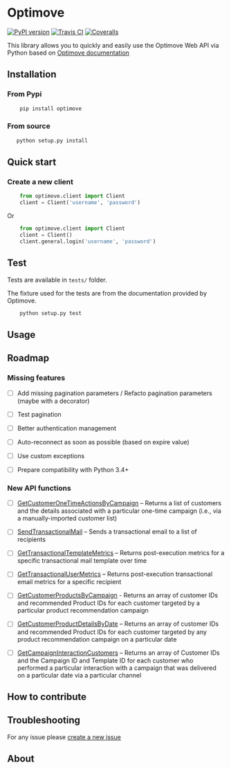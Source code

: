 # Optimove

[![PyPI version](https://badge.fury.io/py/optimove.svg)](https://badge.fury.io/py/optimove)
[![Travis CI](https://travis-ci.org/nicolasramy/optimove.svg?branch=master)](https://travis-ci.org/nicolasramy/optimove)
[![Coveralls](https://coveralls.io/repos/github/nicolasramy/optimove/badge.svg?branch=master)](https://coveralls.io/github/nicolasramy/optimove?branch=master)

This library allows you to quickly and easily use the Optimove Web API via Python based on [Optimove documentation](https://docs.optimove.com/api-usage-guide/)

## Installation

### From Pypi

```bash
    pip install optimove
```

### From source

```bash
   python setup.py install
```

## Quick start

### Create a new client

```python
    from optimove.client import Client
    client = Client('username', 'password')
```

Or

```python
    from optimove.client import Client
    client = Client()
    client.general.login('username', 'password')
```

## Test

Tests are available in `tests/` folder.

The fixture used for the tests are from the documentation provided by Optimove.

```bash
    python setup.py test
```

## Usage


## Roadmap

### Missing features

- [ ] Add missing pagination parameters / Refacto pagination parameters (maybe with a decorator)
- [ ] Test pagination
- [ ] Better authentication management
- [ ] Auto-reconnect as soon as possible (based on expire value)
- [ ] Use custom exceptions
- [ ] Prepare compatibility with Python 3.4+


### New API functions

- [ ] [GetCustomerOneTimeActionsByCampaign](http://docs.optimove.com/api-usage-guide/#GetCustomerOneTimeActionsByCampaign) – Returns a list of customers and the details associated with a particular one-time campaign (i.e., via a manually-imported customer list)
- [ ] [SendTransactionalMail](http://docs.optimove.com/api-usage-guide/#SendTransactionalMail) – Sends a transactional email to a list of recipients
- [ ] [GetTransactionalTemplateMetrics](http://docs.optimove.com/api-usage-guide/#GetTransactionalTemplateMetrics) – Returns post-execution metrics for a specific transactional mail template over time
- [ ] [GetTransactionalUserMetrics](http://docs.optimove.com/api-usage-guide/#GetTransactionalUserMetrics) – Returns post-execution transactional email metrics for a specific recipient
- [ ] [GetCustomerProductsByCampaign](http://docs.optimove.com/api-usage-guide/#GetCustomerProductDetailsByCampaign) - Returns an array of customer IDs and recommended Product IDs for each customer targeted by a particular product recommendation campaign
- [ ] [GetCustomerProductDetailsByDate](http://docs.optimove.com/api-usage-guide/#GetCustomerProductDetailsByDate) – Returns an array of customer IDs and recommended Product IDs for each customer targeted by any product recommendation campaign on a particular date
- [ ] [GetCampaignInteractionCustomers](http://docs.optimove.com/api-usage-guide/#GetCampaignInteractionCustomers) – Returns an array of Customer IDs and the Campaign ID and Template ID for each customer who performed a particular interaction with a campaign that was delivered on a particular date via a particular channel


## How to contribute

## Troubleshooting

For any issue please [create a new issue](https://github.com/nicolasramy/optimove/issues/new)


## About
